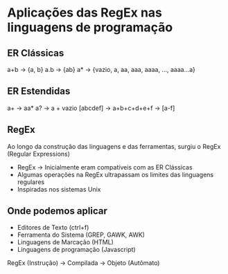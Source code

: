 # Aplicações das RegEx nas linguagens de programação

ER Clássicas
------------
a+b -> {a, b}
a.b -> {ab}
a*  -> {vazio, a, aa, aaa, aaaa, ..., aaaa...a}

ER Estendidas
-------------
a+  -> aa*
a?  -> a + vazio
[abcdef] -> a+b+c+d+e+f -> [a-f]

RegEx
-----
Ao longo da construção das linguagens e das ferramentas, surgiu o RegEx (Regular Expressions)

* RegEx -> Inicialmente eram compatíveis com as ER Clássicas
* Algumas operações na RegEx ultrapassam os limites das linguagens regulares
* Inspiradas nos sistemas Unix

## Onde podemos aplicar

* Editores de Texto (ctrl+f)
* Ferramenta do Sistema (GREP, GAWK, AWK)
* Linguagens de Marcação (HTML)
* Linguagens de programação (Javascript) 

RegEx (Instrução) -> Compilada -> Objeto (Autômato)
